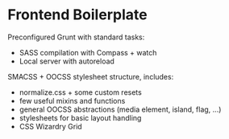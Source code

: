 Frontend Boilerplate
===========

Preconfigured Grunt with standard tasks:
* SASS compilation with Compass + watch
* Local server with autoreload

SMACSS + OOCSS stylesheet structure, includes:
* normalize.css + some custom resets
* few useful mixins and functions
* general OOCSS abstractions (media element, island, flag, ...)
* stylesheets for basic layout handling
* CSS Wizardry Grid
